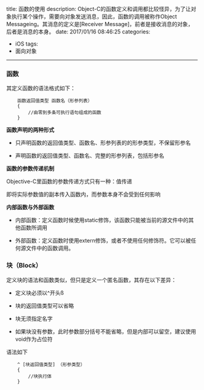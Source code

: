 title: 函数的使用
description: Object-C的函数定义和调用都比较怪异，为了让对象执行某个操作，需要向对象发送消息，因此，函数的调用被称作Object Messageing。其消息的定义是[Receiver Message]，前者是接收消息的对象，后者是消息的本身。
date: 2017/01/16 08:46:25
categories:
- iOS
tags:
- 面向对象

---


### 函数

其定义函数的语法格式如下：

```
	函数返回值类型 函数名（形参列表）
	{
		//由零到多条可执行语句组成的函数
	}
```

**函数声明的两种形式**

- 只声明函数的返回值类型、函数名、形参列表的的形参类型，不保留形参名

- 声明函数的返回值类型、函数名、完整的形参列表，包括形参名

**函数的参数传递机制**

 Objective-C里函数的参数传递方式只有一种：值传递
 
 即将实际参数值的副本传入函数内，而参数本身不会受到任何影响

**内部函数与外部函数**

- 内部函数：定义函数时候使用static修饰，该函数只能被当前的源文件中的其他函数所调用

- 外部函数：定义函数时使用extern修饰，或者不使用任何修饰符。它可以被任何源文件中的函数调用。



### 块（Block）

定义块的语法和函数类似，但只是定义一个匿名函数，其存在以下差异：

- 定义块必须以^开头ß

- 块的返回值类型可以省略

- 块无须指定名字

- 如果块没有参数，此时参数部分括号不能省略，但是内部可以留空，建议使用void作为占位符

语法如下

```	
	^ [块返回值类型] （形参类型）
	{
		//块执行体
	}
```




